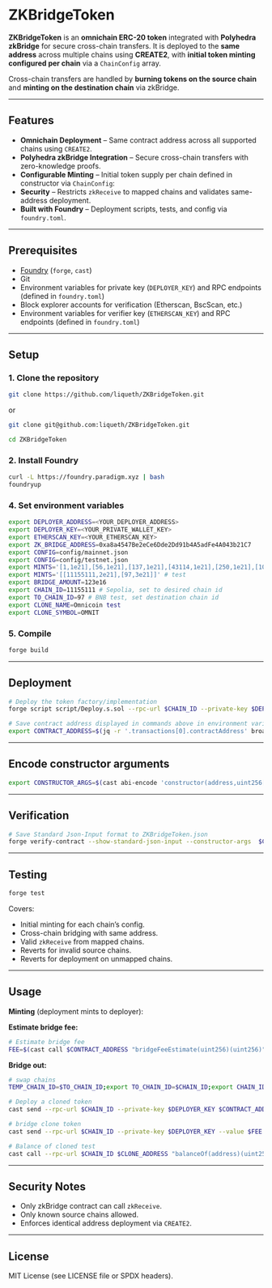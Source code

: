 # ZKBridgeToken

**ZKBridgeToken** is an **omnichain ERC-20 token** integrated with **Polyhedra zkBridge** for secure cross-chain transfers.
It is deployed to the **same address** across multiple chains using **CREATE2**, with **initial token minting configured per chain** via a `ChainConfig` array.

Cross-chain transfers are handled by **burning tokens on the source chain** and **minting on the destination chain** via zkBridge.

---

## Features

* **Omnichain Deployment** – Same contract address across all supported chains using `CREATE2`.
* **Polyhedra zkBridge Integration** – Secure cross-chain transfers with zero-knowledge proofs.
* **Configurable Minting** – Initial token supply per chain defined in constructor via `ChainConfig`:
* **Security** – Restricts `zkReceive` to mapped chains and validates same-address deployment.
* **Built with Foundry** – Deployment scripts, tests, and config via `foundry.toml`.

---

## Prerequisites

* [Foundry](https://book.getfoundry.sh/) (`forge`, `cast`)
* Git
* Environment variables for private key (`DEPLOYER_KEY`) and RPC endpoints (defined in `foundry.toml`)
* Block explorer accounts for verification (Etherscan, BscScan, etc.)
* Environment variables for verifier key (`ETHERSCAN_KEY`) and RPC endpoints (defined in `foundry.toml`)

---

## Setup

### 1. Clone the repository

```bash
git clone https://github.com/liqueth/ZKBridgeToken.git
```

or

```bash
git clone git@github.com:liqueth/ZKBridgeToken.git
```

```bash
cd ZKBridgeToken
```

### 2. Install Foundry

```bash
curl -L https://foundry.paradigm.xyz | bash
foundryup
```

### 4. Set environment variables

```bash
export DEPLOYER_ADDRESS=<YOUR_DEPLOYER_ADDRESS>
export DEPLOYER_KEY=<YOUR_PRIVATE_WALLET_KEY>
export ETHERSCAN_KEY=<YOUR_ETHERSCAN_KEY>
export ZK_BRIDGE_ADDRESS=0xa8a4547Be2eCe6Dde2Dd91b4A5adFe4A043b21C7
export CONFIG=config/mainnet.json
export CONFIG=config/testnet.json
export MINTS='[1,1e21],[56,1e21],[137,1e21],[43114,1e21],[250,1e21],[10,1e21],[42161,1e21],[1284,1e21],[100,1e21],[1088,1e21],[42170,1e21],[1116,1e21],[42220,1e21],[59144,1e21],[5000,1e21],[8453,1e21],[204,1e21],[534352,1e21]' # main
export MINTS='[[11155111,2e21],[97,3e21]]' # test
export BRIDGE_AMOUNT=123e16
export CHAIN_ID=11155111 # Sepolia, set to desired chain id 
export TO_CHAIN_ID=97 # BNB test, set destination chain id
export CLONE_NAME=Omnicoin test
export CLONE_SYMBOL=OMNIT
```

### 5. Compile

```bash
forge build
```

---

## Deployment

```bash
# Deploy the token factory/implementation
forge script script/Deploy.s.sol --rpc-url $CHAIN_ID --private-key $DEPLOYER_KEY --broadcast
```

```bash
# Save contract address displayed in commands above in environment variable
export CONTRACT_ADDRESS=$(jq -r '.transactions[0].contractAddress' broadcast/Deploy.s.sol/$CHAIN_ID/run-latest.json); echo $CONTRACT_ADDRESS
```

---

## Encode constructor arguments

```bash
export CONSTRUCTOR_ARGS=$(cast abi-encode 'constructor(address,uint256[][])' $(jq -r '.transactions[0].arguments[]' broadcast/Deploy.s.sol/$CHAIN_ID/run-latest.json | tr -d ' ' | xargs)); echo $CONSTRUCTOR_ARGS
```

---

## Verification

```bash
# Save Standard Json-Input format to ZKBridgeToken.json
forge verify-contract --show-standard-json-input --constructor-args  $CONSTRUCTOR_ARGS $CONTRACT_ADDRESS src/ZKBridgeToken.sol:ZKBridgeToken > ZKBridgeToken.json
```

---

## Testing

```bash
forge test
```

Covers:

* Initial minting for each chain’s config.
* Cross-chain bridging with same address.
* Valid `zkReceive` from mapped chains.
* Reverts for invalid source chains.
* Reverts for deployment on unmapped chains.

---

## Usage

**Minting** (deployment mints to deployer):

**Estimate bridge fee:**

```bash
# Estimate bridge fee
FEE=$(cast call $CONTRACT_ADDRESS "bridgeFeeEstimate(uint256)(uint256)" $TO_CHAIN_ID --rpc-url $CHAIN_ID); echo $FEE
```

**Bridge out:**

```bash
# swap chains
TEMP_CHAIN_ID=$TO_CHAIN_ID;export TO_CHAIN_ID=$CHAIN_ID;export CHAIN_ID=$TEMP_CHAIN_ID
```

```bash
# Deploy a cloned token
cast send --rpc-url $CHAIN_ID --private-key $DEPLOYER_KEY $CONTRACT_ADDRESS "clone(address,string,string,uint256[][])" $DEPLOYER_ADDRESS "$CLONE_NAME" "$CLONE_SYMBOL" $MINTS
```

```bash
# bridge clone token
cast send --rpc-url $CHAIN_ID --private-key $DEPLOYER_KEY --value $FEE $CLONE_ADDRESS "bridge(uint256,uint256)" $TO_CHAIN_ID $BRIDGE_AMOUNT
```

```bash
# Balance of cloned test
cast call --rpc-url $CHAIN_ID $CLONE_ADDRESS "balanceOf(address)(uint256)" $DEPLOYER_ADDRESS
```

---

## Security Notes

* Only zkBridge contract can call `zkReceive`.
* Only known source chains allowed.
* Enforces identical address deployment via `CREATE2`.

---

## License

MIT License (see LICENSE file or SPDX headers).
